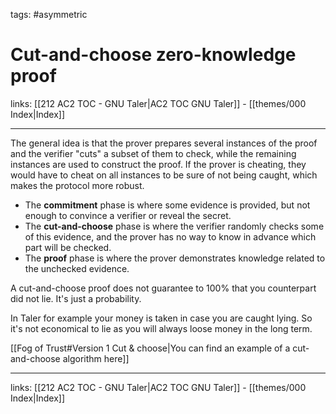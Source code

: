 tags: #asymmetric 

# Cut-and-choose zero-knowledge proof

links: [[212 AC2 TOC - GNU Taler|AC2 TOC GNU Taler]] - [[themes/000 Index|Index]]

---

The general idea is that the prover prepares several instances of the proof and the verifier "cuts" a subset of them to check, while the remaining instances are used to construct the proof. If the prover is cheating, they would have to cheat on all instances to be sure of not being caught, which makes the protocol more robust.

- The **commitment** phase is where some evidence is provided, but not enough to convince a verifier or reveal the secret.
- The **cut-and-choose** phase is where the verifier randomly checks some of this evidence, and the prover has no way to know in advance which part will be checked.
- The **proof** phase is where the prover demonstrates knowledge related to the unchecked evidence.

A cut-and-choose proof does not guarantee to 100% that you counterpart did not lie. It's just a probability.

In Taler for example your money is taken in case you are caught lying. So it's not economical to lie as you will always loose money in the long term.

[[Fog of Trust#Version 1 Cut & choose|You can find an example of a cut-and-choose algorithm here]] 

---
links: [[212 AC2 TOC - GNU Taler|AC2 TOC GNU Taler]] - [[themes/000 Index|Index]]